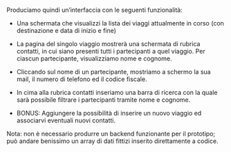 Produciamo quindi un’interfaccia con le seguenti funzionalità:

- Una schermata che visualizzi la lista dei viaggi attualmente in corso (con destinazione e data di inizio e
fine)

- La pagina del singolo viaggio mostrerà una schermata di rubrica contatti, in cui siano presenti tutti i
partecipanti a quel viaggio. Per ciascun partecipante, visualizziamo nome e cognome.
- Cliccando sul nome di un partecipante, mostriamo a schermo la sua mail, il numero di telefono ed il codice
fiscale.

- In cima alla rubrica contatti inseriamo una barra di ricerca con la quale sarà possibile filtrare i partecipanti
tramite nome e cognome.

- BONUS: Aggiungere la possibilità di inserire un nuovo viaggio ed associarvi eventuali nuovi contatti.

Nota: non è necessario produrre un backend funzionante per il prototipo; può andare benissimo un array di dati
fittizi inserito direttamente a codice.
